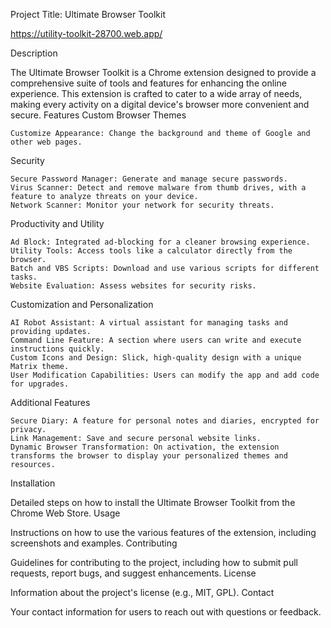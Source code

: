 Project Title: Ultimate Browser Toolkit

https://utility-toolkit-28700.web.app/

Description

The Ultimate Browser Toolkit is a Chrome extension designed to provide a comprehensive suite of tools and features for enhancing the online experience. This extension is crafted to cater to a wide array of needs, making every activity on a digital device's browser more convenient and secure.
Features
Custom Browser Themes

    Customize Appearance: Change the background and theme of Google and other web pages.

Security

    Secure Password Manager: Generate and manage secure passwords.
    Virus Scanner: Detect and remove malware from thumb drives, with a feature to analyze threats on your device.
    Network Scanner: Monitor your network for security threats.

Productivity and Utility

    Ad Block: Integrated ad-blocking for a cleaner browsing experience.
    Utility Tools: Access tools like a calculator directly from the browser.
    Batch and VBS Scripts: Download and use various scripts for different tasks.
    Website Evaluation: Assess websites for security risks.

Customization and Personalization

    AI Robot Assistant: A virtual assistant for managing tasks and providing updates.
    Command Line Feature: A section where users can write and execute instructions quickly.
    Custom Icons and Design: Slick, high-quality design with a unique Matrix theme.
    User Modification Capabilities: Users can modify the app and add code for upgrades.

Additional Features

    Secure Diary: A feature for personal notes and diaries, encrypted for privacy.
    Link Management: Save and secure personal website links.
    Dynamic Browser Transformation: On activation, the extension transforms the browser to display your personalized themes and resources.

Installation

Detailed steps on how to install the Ultimate Browser Toolkit from the Chrome Web Store.
Usage

Instructions on how to use the various features of the extension, including screenshots and examples.
Contributing

Guidelines for contributing to the project, including how to submit pull requests, report bugs, and suggest enhancements.
License

Information about the project's license (e.g., MIT, GPL).
Contact

Your contact information for users to reach out with questions or feedback.
